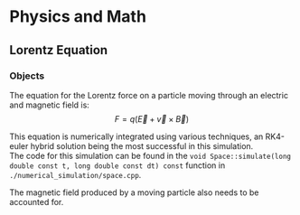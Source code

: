 # Physics and Math

## Lorentz Equation
### Objects
The equation for the Lorentz force on a particle moving through an electric and magnetic field is:
$$
F = q(\vec{E} + \vec{v} \times \vec{B})
$$

This equation is numerically integrated using various techniques, an RK4-euler hybrid solution being the most successful in this simulation.  
The code for this simulation can be found in the ``void Space::simulate(long double const t, long double const dt) const`` function in `./numerical_simulation/space.cpp`.

The magnetic field produced by a moving particle also needs to be accounted for.